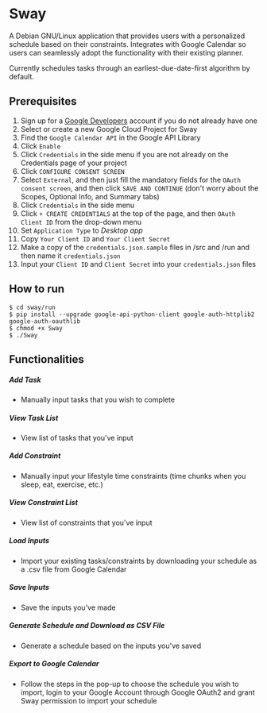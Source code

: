 # Sway
A Debian GNU/Linux application that provides users with a personalized schedule based on their constraints. Integrates with Google Calendar so users can seamlessly adopt the functionality with their existing planner.

Currently schedules tasks through an earliest-due-date-first algorithm by default. 

## Prerequisites
1. Sign up for a [Google Developers](https://console.developers.google.com/) account if you do not already have one 
2. Select or create a new Google Cloud Project for Sway
3. Find the `Google Calendar API` in the Google API Library
4. Click `Enable`
5. Click `Credentials` in the side menu if you are not already on the Credentials page of your project
7. Click `CONFIGURE CONSENT SCREEN`
8. Select `External`, and then just fill the mandatory fields for the `OAuth consent screen`, and then click `SAVE AND CONTINUE`
(don't worry about the Scopes, Optional Info, and Summary tabs)
9. Click `Credentials` in the side menu
10. Click `+ CREATE CREDENTIALS` at the top of the page, and then `OAuth Client ID` from the drop-down menu
11. Set `Application Type` to _Desktop app_
12. Copy `Your Client ID` and `Your Client Secret`
13. Make a copy of the `credentials.json.sample` files in /src and /run and then name it `credentials.json`
14. Input your `Client ID` and `Client Secret` into your `credentials.json` files 

## How to run
    $ cd sway/run
    $ pip install --upgrade google-api-python-client google-auth-httplib2 google-auth-oauthlib
    $ chmod +x Sway
    $ ./Sway

## Functionalities
##### Add Task
- Manually input tasks that you wish to complete
##### View Task List
- View list of tasks that you've input
##### Add Constraint 
- Manually input your lifestyle time constraints (time chunks when you sleep, eat, exercise, etc.)
##### View Constraint List
- View list of constraints that you've input
##### Load Inputs
- Import your existing tasks/constraints by downloading your schedule as a .csv file from Google Calendar
##### Save Inputs
- Save the inputs you've made
##### Generate Schedule and Download as CSV File
- Generate a schedule based on the inputs you've saved
##### Export to Google Calendar
- Follow the steps in the pop-up to choose the schedule you wish to import, login to your Google Account through Google OAuth2 and grant Sway permission to import your schedule